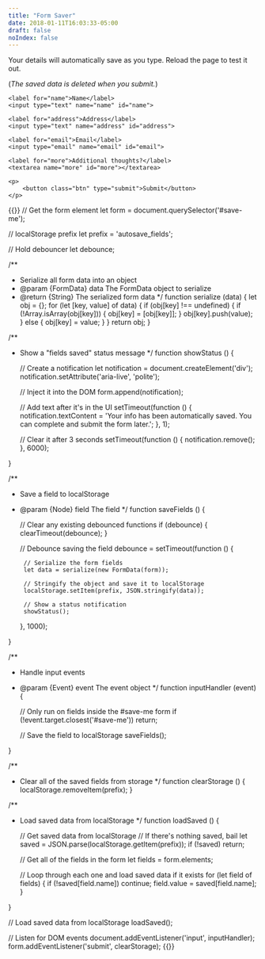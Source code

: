 ```yaml
---
title: "Form Saver"
date: 2018-01-11T16:03:33-05:00
draft: false
noIndex: false
---
```


Your details will automatically save as you type. Reload the page to test it out.

(_The saved data is deleted when you submit._)

<form id="save-me">

	<label for="name">Name</label>
	<input type="text" name="name" id="name">

	<label for="address">Address</label>
	<input type="text" name="address" id="address">

	<label for="email">Email</label>
	<input type="email" name="email" id="email">

	<label for="more">Additional thoughts?</label>
	<textarea name="more" id="more"></textarea>

	<p>
		<button class="btn" type="submit">Submit</button>
	</p>

</form>

{{<js>}}
// Get the form element
let form = document.querySelector('#save-me');

// localStorage prefix
let prefix = 'autosave_fields';

// Hold debouncer
let debounce;

/**
 * Serialize all form data into an object
 * @param  {FormData} data The FormData object to serialize
 * @return {String}        The serialized form data
 */
function serialize (data) {
	let obj = {};
	for (let [key, value] of data) {
		if (obj[key] !== undefined) {
			if (!Array.isArray(obj[key])) {
				obj[key] = [obj[key]];
			}
			obj[key].push(value);
		} else {
			obj[key] = value;
		}
	}
	return obj;
}

/**
 * Show a "fields saved" status message
 */
function showStatus () {

	// Create a notification
	let notification = document.createElement('div');
	notification.setAttribute('aria-live', 'polite');

	// Inject it into the DOM
	form.append(notification);

	// Add text after it's in the UI
	setTimeout(function () {
		notification.textContent = 'Your info has been automatically saved. You can complete and submit the form later.';
	}, 1);

	// Clear it after 3 seconds
	setTimeout(function () {
		notification.remove();
	}, 6000);

}

/**
 * Save a field to localStorage
 * @param  {Node} field The field
 */
function saveFields () {

	// Clear any existing debounced functions
	if (debounce) {
		clearTimeout(debounce);
	}

	// Debounce saving the field
	debounce = setTimeout(function () {

		// Serialize the form fields
		let data = serialize(new FormData(form));

		// Stringify the object and save it to localStorage
		localStorage.setItem(prefix, JSON.stringify(data));

		// Show a status notification
		showStatus();

	}, 1000);

}

/**
 * Handle input events
 * @param  {Event} event The event object
 */
function inputHandler (event) {

	// Only run on fields inside the #save-me form
	if (!event.target.closest('#save-me')) return;

	// Save the field to localStorage
	saveFields();

}

/**
 * Clear all of the saved fields from storage
 */
function clearStorage () {
	localStorage.removeItem(prefix);
}

/**
 * Load saved data from localStorage
 */
function loadSaved () {

	// Get saved data from localStorage
	// If there's nothing saved, bail
	let saved = JSON.parse(localStorage.getItem(prefix));
	if (!saved) return;

	// Get all of the fields in the form
	let fields = form.elements;

	// Loop through each one and load saved data if it exists
	for (let field of fields) {
		if (!saved[field.name]) continue;
		field.value = saved[field.name];
	}

}

// Load saved data from localStorage
loadSaved();

// Listen for DOM events
document.addEventListener('input', inputHandler);
form.addEventListener('submit', clearStorage);
{{</js>}}